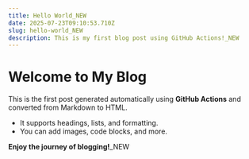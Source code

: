 ```yaml
---
title: Hello World_NEW
date: 2025-07-23T09:10:53.710Z
slug: hello-world_NEW
description: This is my first blog post using GitHub Actions!_NEW
---
```

# Welcome to My Blog

This is the first post generated automatically using **GitHub Actions** and converted from Markdown to HTML.

* It supports headings, lists, and formatting.
* You can add images, code blocks, and more.

**Enjoy the journey of blogging!**_NEW